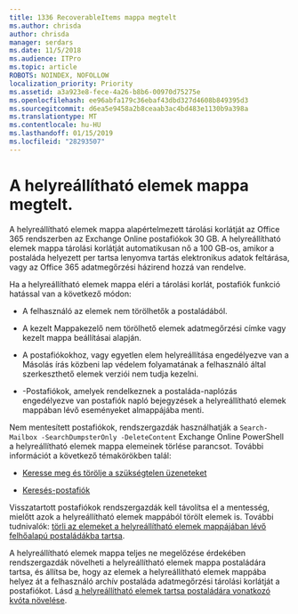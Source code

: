 ```yaml
---
title: 1336 RecoverableItems mappa megtelt
ms.author: chrisda
author: chrisda
manager: serdars
ms.date: 11/5/2018
ms.audience: ITPro
ms.topic: article
ROBOTS: NOINDEX, NOFOLLOW
localization_priority: Priority
ms.assetid: a3a923e8-fece-4a26-b8b6-00970d75275e
ms.openlocfilehash: ee96abfa179c36ebaf43dbd327d4608b849395d3
ms.sourcegitcommit: d6ea5e9458a2b8ceaab3ac4bd483e1130b9a398a
ms.translationtype: MT
ms.contentlocale: hu-HU
ms.lasthandoff: 01/15/2019
ms.locfileid: "28293507"
---
```

# <a name="the-recoverable-items-folder-is-full"></a>A helyreállítható elemek mappa megtelt.

A helyreállítható elemek mappa alapértelmezett tárolási korlátját az Office 365 rendszerben az Exchange Online postafiókok 30 GB. A helyreállítható elemek mappa tárolási korlátját automatikusan nő a 100 GB-os, amikor a postaláda helyezett per tartsa lenyomva tartás elektronikus adatok feltárása, vagy az Office 365 adatmegőrzési házirend hozzá van rendelve.
  
Ha a helyreállítható elemek mappa eléri a tárolási korlát, postafiók funkció hatással van a következő módon:
  
- A felhasználó az elemek nem törölhetők a postaládából.
    
- A kezelt Mappakezelő nem törölhető elemek adatmegőrzési címke vagy kezelt mappa beállításai alapján.
    
- A postafiókokhoz, vagy egyetlen elem helyreállítása engedélyezve van a Másolás írás közbeni lap védelem folyamatának a felhasználó által szerkeszthető elemek verziói nem tudja kezelni.
    
- -Postafiókok, amelyek rendelkeznek a postaláda-naplózás engedélyezve van postafiók napló bejegyzések a helyreállítható elemek mappában lévő eseményeket almappájába menti.
    
Nem mentesített postafiókok, rendszergazdák használhatják a `Search-Mailbox -SearchDumpsterOnly -DeleteContent` Exchange Online PowerShell a helyreállítható elemek mappa elemeinek törlése parancsot. További információt a következő témakörökben talál: 
  
- [Keresse meg és törölje a szükségtelen üzeneteket](https://docs.microsoft.com/office365/securitycompliance/search-for-and-delete-messagesadmin-help)
    
- [Keresés-postafiók](https://docs.microsoft.com/powershell/module/exchange/mailboxes/Search-Mailbox)
    
Visszatartott postafiókok rendszergazdák kell távolítsa el a mentesség, mielőtt azok a helyreállítható elemek mappából törölt elemek is. További tudnivalók: [törli az elemeket a helyreállítható elemek mappájában lévő felhőalapú postaládákba tartsa](https://docs.microsoft.com/en-us/office365/securitycompliance/delete-items-in-the-recoverable-items-folder-of-mailboxes-on-hold).
  
A helyreállítható elemek mappa teljes ne megelőzése érdekében rendszergazdák növelheti a helyreállítható elemek mappa postaládára tartsa, és állítsa be, hogy az elemek a helyreállítható elemek mappába helyez át a felhasználó archív postaláda adatmegőrzési tárolási korlátját a postafiókot. Lásd [a helyreállítható elemek tartsa postaládára vonatkozó kvóta növelése](https://docs.microsoft.com/office365/securitycompliance/increase-the-recoverable-quota-for-mailboxes-on-hold).
  


